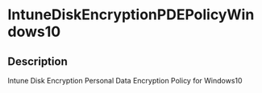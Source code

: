 
# IntuneDiskEncryptionPDEPolicyWindows10

## Description

Intune Disk Encryption Personal Data Encryption Policy for Windows10
